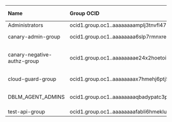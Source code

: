 | Name                        | Group OCID                                                                    | Description                     | Compartment ID                                                                  | Lifecycle State   | CreatedBy          |
|:----------------------------|:------------------------------------------------------------------------------|:--------------------------------|:--------------------------------------------------------------------------------|:------------------|:-------------------|
| Administrators              | ocid1.group.oc1..aaaaaaaamplj3tnvfl473xjbd4s5qskrtlb3aakqgysq3s7e26clvn3ptg2q | Administrators                  | ocid1.tenancy.oc1..aaaaaaaa427vby7phrxnedfactkpdeapabfd25rxsgaizum3amazhvnkehpq | ACTIVE            | NoDefinedTagsFound |
| canary-admin-group          | ocid1.group.oc1..aaaaaaaa6slp7rmnxreqazxstxjx7xs5xmshkmovijg7ryrffh3hva3xaatq | Group for canary admin          | ocid1.tenancy.oc1..aaaaaaaa427vby7phrxnedfactkpdeapabfd25rxsgaizum3amazhvnkehpq | ACTIVE            | shepherd           |
| canary-negative-authz-group | ocid1.group.oc1..aaaaaaaae24x2hoetoik3lgf6xvu5oe3p6lizuy354ytuvkhlsqlx5j4ho6a | Group for canary negative authz | ocid1.tenancy.oc1..aaaaaaaa427vby7phrxnedfactkpdeapabfd25rxsgaizum3amazhvnkehpq | ACTIVE            | shepherd           |
| cloud-guard-group           | ocid1.group.oc1..aaaaaaaax7hmehj6ptj5cdiyqfbkqqaq77yybwy6m4pv5rrorhrldjsadeyq | cloud guard group               | ocid1.tenancy.oc1..aaaaaaaa427vby7phrxnedfactkpdeapabfd25rxsgaizum3amazhvnkehpq | ACTIVE            | shepherd           |
| DBLM_AGENT_ADMINS           | ocid1.group.oc1..aaaaaaaaqbadypatc3p3xapy5en5jjgfzs4lz4fzlwhfioy7jrosr32t4x3a | Agent admim group for DBLM      | ocid1.tenancy.oc1..aaaaaaaa427vby7phrxnedfactkpdeapabfd25rxsgaizum3amazhvnkehpq | ACTIVE            | pgond              |
| test-api-group              | ocid1.group.oc1..aaaaaaaafabli6hmekluxocgfuzdwcjxusvspktalcnoz7z2mgdef7iexo2q | test api group                  | ocid1.tenancy.oc1..aaaaaaaa427vby7phrxnedfactkpdeapabfd25rxsgaizum3amazhvnkehpq | ACTIVE            | jguitron           |